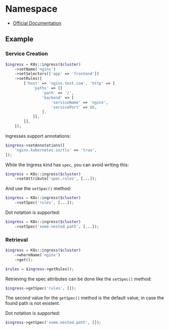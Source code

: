 # Namespace

- [Official Documentation](https://kubernetes.io/docs/concepts/services-networking/ingress/)

## Example

### Service Creation

```php
$ingress = K8s::ingress($cluster)
    ->setName('nginx')
    ->setSelectors(['app' => 'frontend'])
    ->setRules([
        ['host' => 'nginx.test.com', 'http' => [
            'paths' => [[
                'path' => '/',
                'backend' => [
                    'serviceName' => 'nginx',
                    'servicePort' => 80,
                ],
            ]],
        ]],
    ]);
```

Ingresses support annotations:

```php
$ingress->setAnnotations([
    'nginx.kubernetes.io/tls' => 'true',
]);
```

While the Ingress kind has `spec`, you can avoid writing this:

```php
$ingress = K8s::ingress($cluster)
    ->setAttribute('spec.rules', [...]);
```

And use the `setSpec()` method:

```php
$ingress = K8s::ingress($cluster)
    ->setSpec('rules', [...]);
```

Dot notation is supported:

```php
$ingress = K8s::ingress($cluster)
    ->setSpec('some.nested.path', [...]);
```


### Retrieval

```php
$ingress = K8s::ingress($cluster)
    ->whereName('nginx')
    ->get();

$rules = $ingress->getRules();
```

Retrieving the spec attributes can be done like the `setSpec()` method:

```php
$ingress->getSpec('rules', []);
```

The second value for the `getSpec()` method is the default value, in case the found path is not existent.

Dot notation is supported:

```php
$ingress->getSpec('some.nested.path', []);
```
